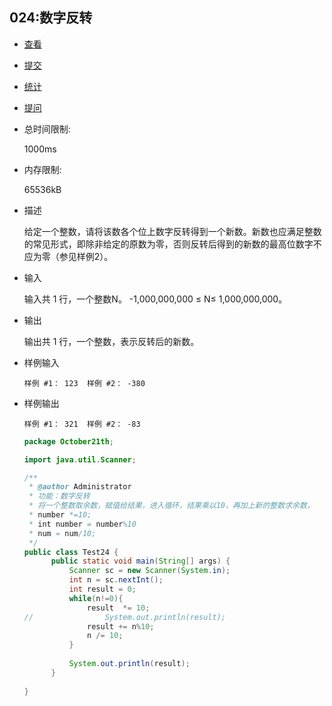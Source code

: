 ## 024:数字反转

- [查看](http://cxsjsxmooc.openjudge.cn/2019t1fallall/024/)
- [提交](http://cxsjsxmooc.openjudge.cn/2019t1fallall/024/submit/)
- [统计](http://cxsjsxmooc.openjudge.cn/2019t1fallall/024/statistics/)
- [提问](http://cxsjsxmooc.openjudge.cn/2019t1fallall/clarify/024/)

- 总时间限制: 

  1000ms

- 内存限制: 

  65536kB

- 描述

  给定一个整数，请将该数各个位上数字反转得到一个新数。新数也应满足整数的常见形式，即除非给定的原数为零，否则反转后得到的新数的最高位数字不应为零（参见样例2）。

- 输入

  输入共 1 行，一个整数N。  -1,000,000,000 ≤ N≤ 1,000,000,000。

- 输出

  输出共 1 行，一个整数，表示反转后的新数。

- 样例输入

  `样例 #1： 123  样例 #2： -380`

- 样例输出

  `样例 #1： 321  样例 #2： -83`

  ```java
  package October21th;
  
  import java.util.Scanner;
  
  /**
   * @author Administrator
   * 功能：数字反转
   * 将一个整数取余数，赋值给结果，进入循环，结果乘以10，再加上新的整数求余数，
   * number *=10;
   * int number = number%10
   * num = num/10;
   */
  public class Test24 {
  		public static void main(String[] args) {
  			Scanner sc = new Scanner(System.in);
  			int n = sc.nextInt();
  			int result = 0;
  			while(n!=0){
  				result  *= 10;
  //				System.out.println(result);
  				result += n%10;
  				n /= 10;
  			}
  			
  			System.out.println(result);
  		}
  	
  }
  
  ```

  